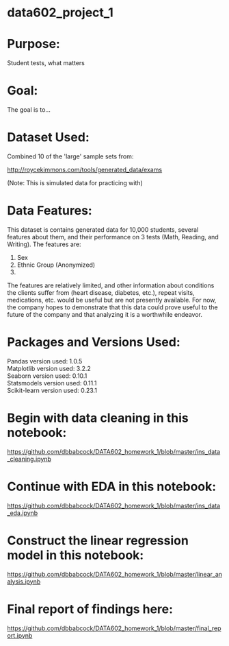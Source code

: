 # data602_project_1

<h1>Purpose:</h1>

Student tests, what matters

<h1>Goal:</h1>

The goal is to...

<h1>Dataset Used:</h1>

Combined 10 of the 'large' sample sets from:

http://roycekimmons.com/tools/generated_data/exams

(Note: This is simulated data for practicing with)

<h1>Data Features:</h1>

This dataset is contains generated data for 10,000 students, several features about them, and their performance on 3 tests (Math, Reading, and Writing). The features are:

1. Sex
2. Ethnic Group (Anonymized)
3. 

The features are relatively limited, and other information about conditions the clients suffer from (heart disease, diabetes, etc.), repeat visits, medications, etc. would be useful but are not presently available. For now, the company hopes to demonstrate that this data could prove useful to the future of the company and that analyzing it is a worthwhile endeavor.

<h1>Packages and Versions Used:</h1>

Pandas version used: 1.0.5
<br>Matplotlib version used: 3.2.2
<br>Seaborn version used: 0.10.1
<br>Statsmodels version used: 0.11.1
<br>Scikit-learn version used: 0.23.1

<h1>Begin with data cleaning in this notebook:</h1>

https://github.com/dbbabcock/DATA602_homework_1/blob/master/ins_data_cleaning.ipynb

<h1>Continue with EDA in this notebook:</h1>

https://github.com/dbbabcock/DATA602_homework_1/blob/master/ins_data_eda.ipynb

<h1>Construct the linear regression model in this notebook:</h1>

https://github.com/dbbabcock/DATA602_homework_1/blob/master/linear_analysis.ipynb

<h1>Final report of findings here:</h1>

https://github.com/dbbabcock/DATA602_homework_1/blob/master/final_report.ipynb
